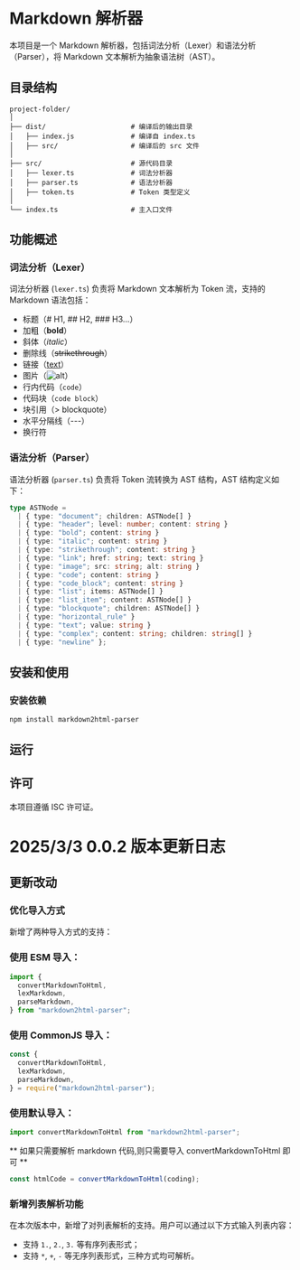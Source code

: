 # Markdown 解析器

本项目是一个 Markdown 解析器，包括词法分析（Lexer）和语法分析（Parser），将 Markdown 文本解析为抽象语法树（AST）。

## 目录结构

```
project-folder/
│
├── dist/                     # 编译后的输出目录
│   ├── index.js              # 编译自 index.ts
│   ├── src/                  # 编译后的 src 文件
│
├── src/                      # 源代码目录
│   ├── lexer.ts              # 词法分析器
│   ├── parser.ts             # 语法分析器
│   ├── token.ts              # Token 类型定义
│
└── index.ts                  # 主入口文件
```

## 功能概述

### 词法分析（Lexer）

词法分析器 (`lexer.ts`) 负责将 Markdown 文本解析为 Token 流，支持的 Markdown 语法包括：

- 标题（# H1, ## H2, ### H3...）
- 加粗（**bold**）
- 斜体（_italic_）
- 删除线（~~strikethrough~~）
- 链接（[text](url)）
- 图片（![alt](src)）
- 行内代码（`code`）
- 代码块（`code block`）
- 块引用（> blockquote）
- 水平分隔线（---）
- 换行符

### 语法分析（Parser）

语法分析器 (`parser.ts`) 负责将 Token 流转换为 AST 结构，AST 结构定义如下：

```typescript
type ASTNode =
  | { type: "document"; children: ASTNode[] }
  | { type: "header"; level: number; content: string }
  | { type: "bold"; content: string }
  | { type: "italic"; content: string }
  | { type: "strikethrough"; content: string }
  | { type: "link"; href: string; text: string }
  | { type: "image"; src: string; alt: string }
  | { type: "code"; content: string }
  | { type: "code_block"; content: string }
  | { type: "list"; items: ASTNode[] }
  | { type: "list_item"; content: ASTNode[] }
  | { type: "blockquote"; children: ASTNode[] }
  | { type: "horizontal_rule" }
  | { type: "text"; value: string }
  | { type: "complex"; content: string; children: string[] }
  | { type: "newline" };
```

## 安装和使用

### 安装依赖

```
npm install markdown2html-parser
```

## 运行

<!-- demo版本暂时只支持内部运行，更新后支持导入使用 -->

## 许可

本项目遵循 ISC 许可证。

# 2025/3/3 0.0.2 版本更新日志

## 更新改动

### 优化导入方式

新增了两种导入方式的支持：

### 使用 ESM 导入：

```javascript
import {
  convertMarkdownToHtml,
  lexMarkdown,
  parseMarkdown,
} from "markdown2html-parser";
```

### 使用 CommonJS 导入：

```javascript
const {
  convertMarkdownToHtml,
  lexMarkdown,
  parseMarkdown,
} = require("markdown2html-parser");
```

### 使用默认导入：

```javascript
import convertMarkdownToHtml from "markdown2html-parser";
```

** 如果只需要解析 markdown 代码,则只需要导入 convertMarkdownToHtml 即可 **

```javascript
const htmlCode = convertMarkdownToHtml(coding);
```

### 新增列表解析功能

在本次版本中，新增了对列表解析的支持。用户可以通过以下方式输入列表内容：

- 支持 `1.`, `2.`, `3.` 等有序列表形式；
- 支持 `*`, `+`, `-` 等无序列表形式，三种方式均可解析。
